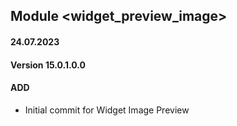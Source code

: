 ## Module <widget_preview_image>

#### 24.07.2023
#### Version 15.0.1.0.0
#### ADD
- Initial commit for Widget Image Preview
